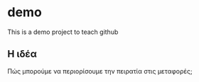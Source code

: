 # demo

This is a demo project to teach github

## Η ιδέα
Πώς μπορούμε να περιορίσουμε την πειρατία στις μεταφορές;
